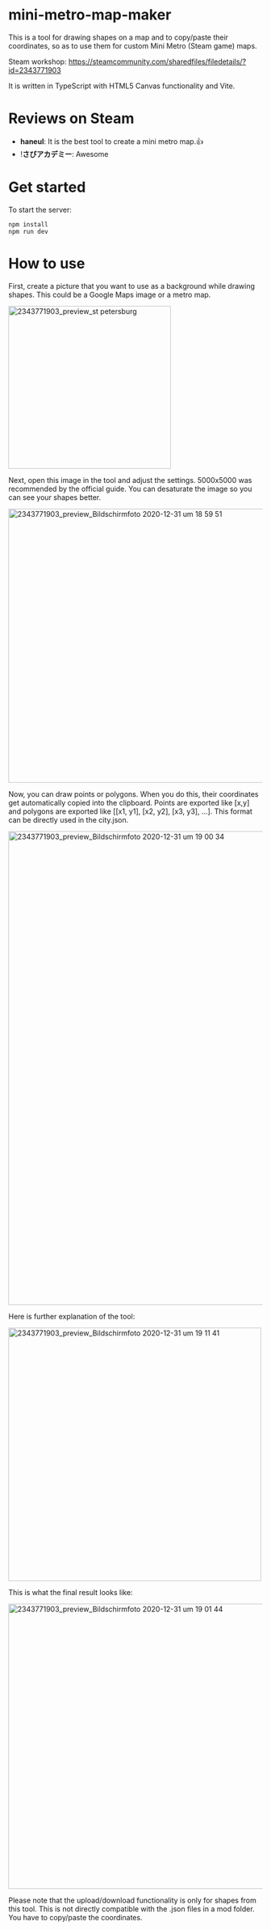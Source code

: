 # mini-metro-map-maker

This is a tool for drawing shapes on a map and to copy/paste their coordinates, so as to use them for custom Mini Metro (Steam game) maps.

Steam workshop: https://steamcommunity.com/sharedfiles/filedetails/?id=2343771903

It is written in TypeScript with HTML5 Canvas functionality and Vite.

# Reviews on Steam

* **haneul**: It is the best tool to create a mini metro map.👍
* ⁧**さびアカデミー**: Awesome!

# Get started

To start the server:

```
npm install
npm run dev
```

# How to use

First, create a picture that you want to use as a background while drawing shapes. This could be a Google Maps image or a metro map.

<img width="322" alt="2343771903_preview_st petersburg" src="https://github.com/user-attachments/assets/f11ec71d-e5bb-4d10-a5ea-0d499f60e89d" />

Next, open this image in the tool and adjust the settings. 5000x5000 was recommended by the official guide. You can desaturate the image so you can see your shapes better.

<img width="542" alt="2343771903_preview_Bildschirmfoto 2020-12-31 um 18 59 51" src="https://github.com/user-attachments/assets/c8994542-1ba8-457e-9e5d-a3f90f894b34" />

Now, you can draw points or polygons. When you do this, their coordinates get automatically copied into the clipboard. Points are exported like [x,y] and polygons are exported like [[x1, y1], [x2, y2], [x3, y3], ...]. This format can be directly used in the city.json.

<img width="937" alt="2343771903_preview_Bildschirmfoto 2020-12-31 um 19 00 34" src="https://github.com/user-attachments/assets/2060409d-02ce-4082-aeb8-3e262ccb9da1" />

Here is further explanation of the tool:

<img width="501" alt="2343771903_preview_Bildschirmfoto 2020-12-31 um 19 11 41" src="https://github.com/user-attachments/assets/42175900-f2ef-45cb-aa77-761c960c6159" />

This is what the final result looks like:

<img width="564" alt="2343771903_preview_Bildschirmfoto 2020-12-31 um 19 01 44" src="https://github.com/user-attachments/assets/92b25913-343d-418d-94e0-6e1f5023838e" />

Please note that the upload/download functionality is only for shapes from this tool. This is not directly compatible with the .json files in a mod folder. You have to copy/paste the coordinates.
